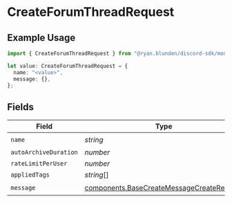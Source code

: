 # CreateForumThreadRequest

## Example Usage

```typescript
import { CreateForumThreadRequest } from "@ryan.blunden/discord-sdk/models/components";

let value: CreateForumThreadRequest = {
  name: "<value>",
  message: {},
};
```

## Fields

| Field                                                                                                  | Type                                                                                                   | Required                                                                                               | Description                                                                                            |
| ------------------------------------------------------------------------------------------------------ | ------------------------------------------------------------------------------------------------------ | ------------------------------------------------------------------------------------------------------ | ------------------------------------------------------------------------------------------------------ |
| `name`                                                                                                 | *string*                                                                                               | :heavy_check_mark:                                                                                     | N/A                                                                                                    |
| `autoArchiveDuration`                                                                                  | *number*                                                                                               | :heavy_minus_sign:                                                                                     | N/A                                                                                                    |
| `rateLimitPerUser`                                                                                     | *number*                                                                                               | :heavy_minus_sign:                                                                                     | N/A                                                                                                    |
| `appliedTags`                                                                                          | *string*[]                                                                                             | :heavy_minus_sign:                                                                                     | N/A                                                                                                    |
| `message`                                                                                              | [components.BaseCreateMessageCreateRequest](../../models/components/basecreatemessagecreaterequest.md) | :heavy_check_mark:                                                                                     | N/A                                                                                                    |